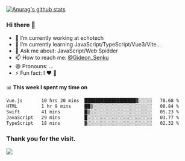 [![Anurag's github stats](https://github-readme-stats.vercel.app/api?username=gideonsenku)](https://github.com/anuraghazra/github-readme-stats)
### Hi there 👋
- 🔭 I’m currently working at echotech
- 🌱 I’m currently learning JavaScript/TypeScript/Vue3/Vite...
- 💬 Ask me about: JavaScript/Web Spidder 
- 📫 How to reach me: [@Gideon_Senku](https://t.me/Gideon_Senku)
- 😄 Pronouns: ...
- ⚡ Fun fact: I ❤️ 🎵

📊 **This week I spent my time on**
<!--START_SECTION:waka-->

```txt
Vue.js       10 hrs 20 mins  ███████████████████▓░░░░░   78.68 %
HTML         1 hr 9 mins     ██▒░░░░░░░░░░░░░░░░░░░░░░   08.84 %
Swift        41 mins         █▒░░░░░░░░░░░░░░░░░░░░░░░   05.23 %
JavaScript   29 mins         █░░░░░░░░░░░░░░░░░░░░░░░░   03.77 %
TypeScript   18 mins         ▓░░░░░░░░░░░░░░░░░░░░░░░░   02.32 %
```

<!--END_SECTION:waka-->


### Thank you for the visit.
![](http://profile-counter.glitch.me/gideonsenku/count.svg)
<!--
**GideonSenku/GideonSenku** is a ✨ _special_ ✨ repository because its `README.md` (this file) appears on your GitHub profile.

Here are some ideas to get you started:

- 🔭 I’m currently working on ...
- 🌱 I’m currently learning ...
- 👯 I’m looking to collaborate on ...
- 🤔 I’m looking for help with ...
- 💬 Ask me about ...
- 📫 How to reach me: ...
- 😄 Pronouns: ...
- ⚡ Fun fact: ...
-->
